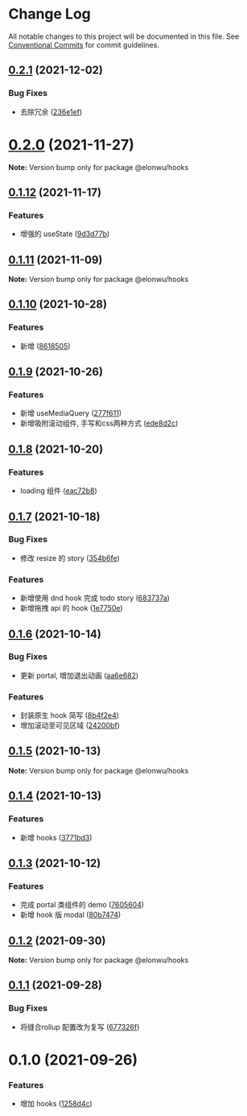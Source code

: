 # Change Log

All notable changes to this project will be documented in this file.
See [Conventional Commits](https://conventionalcommits.org) for commit guidelines.

## [0.2.1](https://github.com/ElonWu/elonwu_ui/compare/@elonwu/hooks@0.2.0...@elonwu/hooks@0.2.1) (2021-12-02)


### Bug Fixes

* 去除冗余 ([236e1ef](https://github.com/ElonWu/elonwu_ui/commit/236e1ef4dde568877476c88a59a20e2883034ebb))





# [0.2.0](https://github.com/ElonWu/elonwu_ui/compare/@elonwu/hooks@0.1.12...@elonwu/hooks@0.2.0) (2021-11-27)

**Note:** Version bump only for package @elonwu/hooks





## [0.1.12](https://github.com/ElonWu/elonwu_ui/compare/@elonwu/hooks@0.1.11...@elonwu/hooks@0.1.12) (2021-11-17)


### Features

* 增强的 useState ([9d3d77b](https://github.com/ElonWu/elonwu_ui/commit/9d3d77b51e272f641e8c4cdaf8f758f617a565e9))





## [0.1.11](https://github.com/ElonWu/elonwu_ui/compare/@elonwu/hooks@0.1.10...@elonwu/hooks@0.1.11) (2021-11-09)

**Note:** Version bump only for package @elonwu/hooks





## [0.1.10](https://github.com/ElonWu/elonwu_ui/compare/@elonwu/hooks@0.1.9...@elonwu/hooks@0.1.10) (2021-10-28)


### Features

* 新增 ([8618505](https://github.com/ElonWu/elonwu_ui/commit/86185052846a501a96cbe5d4b084b53398d48add))





## [0.1.9](https://github.com/ElonWu/elonwu_ui/compare/@elonwu/hooks@0.1.8...@elonwu/hooks@0.1.9) (2021-10-26)


### Features

* 新增 useMediaQuery ([277f611](https://github.com/ElonWu/elonwu_ui/commit/277f611576504d8efc0b3bcb3c5a1b41d7fd476c))
* 新增吸附滚动组件, 手写和css两种方式 ([ede8d2c](https://github.com/ElonWu/elonwu_ui/commit/ede8d2cae4a29643c431407dc97a8cc2c8a2a961))





## [0.1.8](https://github.com/ElonWu/elonwu_ui/compare/@elonwu/hooks@0.1.7...@elonwu/hooks@0.1.8) (2021-10-20)


### Features

* loading 组件 ([eac72b8](https://github.com/ElonWu/elonwu_ui/commit/eac72b893be9d8cebb547aecc258f15120d18c30))





## [0.1.7](https://github.com/ElonWu/elonwu_ui/compare/@elonwu/hooks@0.1.6...@elonwu/hooks@0.1.7) (2021-10-18)


### Bug Fixes

* 修改 resize 的 story ([354b6fe](https://github.com/ElonWu/elonwu_ui/commit/354b6fe74e0d414a7e24faa5e42b610305b1e188))


### Features

* 新增使用 dnd hook 完成 todo story ([683737a](https://github.com/ElonWu/elonwu_ui/commit/683737ae9b30a03c0ab49989eb6a46c91f4df94a))
* 新增拖拽 api 的 hook ([1e7750e](https://github.com/ElonWu/elonwu_ui/commit/1e7750e3aab925795e4f82e0c8e26a26a15ce427))





## [0.1.6](https://github.com/ElonWu/elonwu_ui/compare/@elonwu/hooks@0.1.5...@elonwu/hooks@0.1.6) (2021-10-14)


### Bug Fixes

* 更新 portal, 增加退出动画 ([aa6e682](https://github.com/ElonWu/elonwu_ui/commit/aa6e682f65717ae3141b79704937cb4c099cfeb4))


### Features

* 封装原生 hook 简写 ([8b4f2e4](https://github.com/ElonWu/elonwu_ui/commit/8b4f2e42f0c3659733b0408c04c787ee1c9a89fd))
* 增加滚动至可见区域 ([24200bf](https://github.com/ElonWu/elonwu_ui/commit/24200bf7be7bf5e88fd3dd8cdf5562379bb6406c))





## [0.1.5](https://github.com/ElonWu/elonwu_ui/compare/@elonwu/hooks@0.1.4...@elonwu/hooks@0.1.5) (2021-10-13)

**Note:** Version bump only for package @elonwu/hooks





## [0.1.4](https://github.com/ElonWu/elonwu_ui/compare/@elonwu/hooks@0.1.3...@elonwu/hooks@0.1.4) (2021-10-13)


### Features

* 新增 hooks ([3771bd3](https://github.com/ElonWu/elonwu_ui/commit/3771bd371cc4a6d93678d9d97505f77839f6e949))





## [0.1.3](https://github.com/ElonWu/elonwu_ui/compare/@elonwu/hooks@0.1.2...@elonwu/hooks@0.1.3) (2021-10-12)


### Features

* 完成 portal 类组件的 demo ([7605604](https://github.com/ElonWu/elonwu_ui/commit/76056040e776489739f3fd91a4d0a862b414d9a0))
* 新增 hook 版 modal ([80b7474](https://github.com/ElonWu/elonwu_ui/commit/80b7474ea4f8576b383f69c1be0036b8e066a189))





## [0.1.2](https://github.com/ElonWu/elonwu_ui/compare/@elonwu/hooks@0.1.1...@elonwu/hooks@0.1.2) (2021-09-30)

**Note:** Version bump only for package @elonwu/hooks





## [0.1.1](https://github.com/ElonWu/elonwu_ui/compare/@elonwu/hooks@0.1.0...@elonwu/hooks@0.1.1) (2021-09-28)


### Bug Fixes

* 将缝合rollup 配置改为复写 ([677326f](https://github.com/ElonWu/elonwu_ui/commit/677326fb522e0e85f68ea2e6b9b2683e07f3f423))





# 0.1.0 (2021-09-26)


### Features

* 增加 hooks ([1258d4c](https://github.com/ElonWu/elonwu_ui/commit/1258d4c3339c8146282bb23636bccd9d226a3a06))
